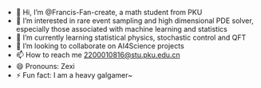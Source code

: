 - 👋 Hi, I’m @Francis-Fan-create, a math student from PKU
- 👀 I’m interested in rare event sampling and high dimensional PDE solver, especially those associated with machine learning and statistics
- 🌱 I’m currently learning statistical physics, stochastic control and QFT
- 💞️ I’m looking to collaborate on AI4Science projects
- 📫 How to reach me 2200010816@stu.pku.edu.cn
- 😄 Pronouns: Zexi
- ⚡ Fun fact: I am a heavy galgamer~

<!---
Francis-Fan-create/Francis-Fan-create is a ✨ special ✨ repository because its `README.md` (this file) appears on your GitHub profile.
You can click the Preview link to take a look at your changes.
--->
